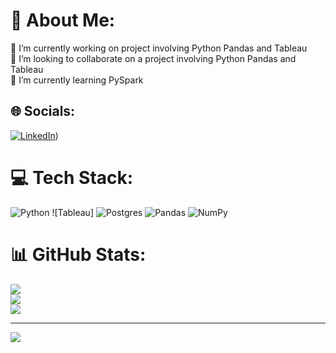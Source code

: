 # 💫 About Me:
🔭 I’m currently working on project involving Python Pandas and Tableau<br>👯 I’m looking to collaborate on a project involving Python Pandas and Tableau<br>🌱 I’m currently learning PySpark<br>


## 🌐 Socials:
[![LinkedIn](https://img.shields.io/badge/LinkedIn-%230077B5.svg?logo=linkedin&logoColor=white)](https://www.linkedin.com/in/sofya-zats-70798a358/)) 

# 💻 Tech Stack:
![Python](https://img.shields.io/badge/python-3670A0?style=for-the-badge&logo=python&logoColor=ffdd54) ![Tableau] ![Postgres](https://img.shields.io/badge/postgres-%23316192.svg?style=for-the-badge&logo=postgresql&logoColor=white) ![Pandas](https://img.shields.io/badge/pandas-%23150458.svg?style=for-the-badge&logo=pandas&logoColor=white) ![NumPy](https://img.shields.io/badge/numpy-%23013243.svg?style=for-the-badge&logo=numpy&logoColor=white)
# 📊 GitHub Stats:
![](https://github-readme-stats.vercel.app/api?username=Sofya-Zats&theme=dark&hide_border=false&include_all_commits=false&count_private=false)<br/>
![](https://nirzak-streak-stats.vercel.app/?user=Sofya-Zats&theme=dark&hide_border=false)<br/>
![](https://github-readme-stats.vercel.app/api/top-langs/?username=Sofya-Zats&theme=dark&hide_border=false&include_all_commits=false&count_private=false&layout=compact)

---
[![](https://visitcount.itsvg.in/api?id=Sofya-Zats&icon=0&color=0)](https://visitcount.itsvg.in)


